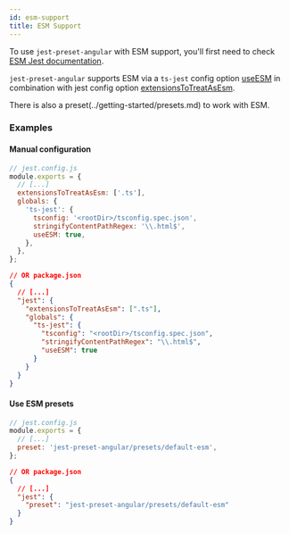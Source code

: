 ```yaml
---
id: esm-support
title: ESM Support
---
```


To use `jest-preset-angular` with ESM support, you'll first need to check [ESM Jest documentation](https://jestjs.io/docs/en/ecmascript-modules).

`jest-preset-angular` supports ESM via a `ts-jest` config option [useESM](https://kulshekhar.github.io/ts-jest/docs/next/getting-started/options/useESM) in combination with jest config option [extensionsToTreatAsEsm](https://jestjs.io/docs/en/next/configuration#extensionstotreatasesm-arraystring).

There is also a preset(../getting-started/presets.md) to work with ESM.

### Examples

#### Manual configuration

```js
// jest.config.js
module.exports = {
  // [...]
  extensionsToTreatAsEsm: ['.ts'],
  globals: {
    'ts-jest': {
      tsconfig: '<rootDir>/tsconfig.spec.json',
      stringifyContentPathRegex: '\\.html$',
      useESM: true,
    },
  },
};
```

```json
// OR package.json
{
  // [...]
  "jest": {
    "extensionsToTreatAsEsm": [".ts"],
    "globals": {
      "ts-jest": {
        "tsconfig": "<rootDir>/tsconfig.spec.json",
        "stringifyContentPathRegex": "\\.html$",
        "useESM": true
      }
    }
  }
}
```

#### Use ESM presets

```js
// jest.config.js
module.exports = {
  // [...]
  preset: 'jest-preset-angular/presets/default-esm',
};
```

```json
// OR package.json
{
  // [...]
  "jest": {
    "preset": "jest-preset-angular/presets/default-esm"
  }
}
```
